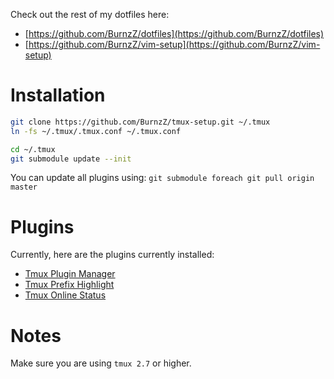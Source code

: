 Check out the rest of my dotfiles here:
* [https://github.com/BurnzZ/dotfiles](https://github.com/BurnzZ/dotfiles)
* [https://github.com/BurnzZ/vim-setup](https://github.com/BurnzZ/vim-setup)

# Installation

```sh
git clone https://github.com/BurnzZ/tmux-setup.git ~/.tmux
ln -fs ~/.tmux/.tmux.conf ~/.tmux.conf

cd ~/.tmux
git submodule update --init
```

You can update all plugins using:
`git submodule foreach git pull origin master`

# Plugins

Currently, here are the plugins currently installed:

* [Tmux Plugin Manager](https://github.com/tmux-plugins/tpm)
* [Tmux Prefix Highlight](https://github.com/tmux-plugins/tmux-prefix-highlight)
* [Tmux Online Status](https://github.com/tmux-plugins/tmux-online-status)

# Notes

Make sure you are using `tmux 2.7` or higher.
